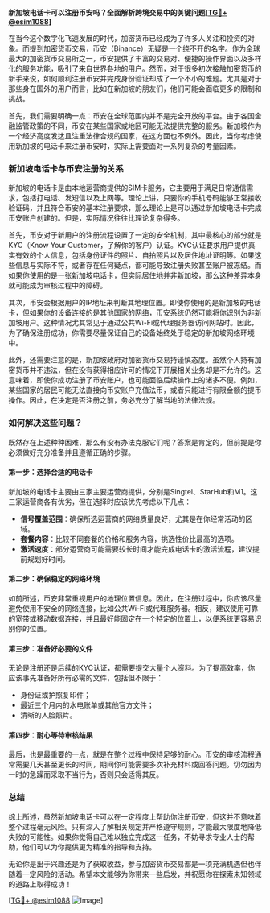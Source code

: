 **新加坡电话卡可以注册币安吗？全面解析跨境交易中的关键问题[[TG💪+ @esim1088](https://t.me/s/esim1088)]**

在当今这个数字化飞速发展的时代，加密货币已经成为了许多人关注和投资的对象。而提到加密货币交易，币安（Binance）无疑是一个绕不开的名字。作为全球最大的加密货币交易所之一，币安提供了丰富的交易对、便捷的操作界面以及多样化的服务功能，吸引了来自世界各地的用户。然而，对于很多初次接触加密货币的新手来说，如何顺利注册币安并完成身份验证却成了一个不小的难题。尤其是对于那些身在国外的用户而言，比如在新加坡的朋友们，他们可能会面临更多的限制和挑战。

首先，我们需要明确一点：币安在全球范围内并不是完全开放的平台。由于各国金融监管政策的不同，币安在某些国家或地区可能无法提供完整的服务。新加坡作为一个经济高度发达且注重法律合规的国家，在这方面也不例外。因此，当你考虑使用新加坡的电话卡来注册币安时，实际上需要面对一系列复杂的考量因素。

### 新加坡电话卡与币安注册的关系

新加坡的电话卡是由本地运营商提供的SIM卡服务，它主要用于满足日常通信需求，包括打电话、发短信以及上网等。理论上讲，只要你的手机号码能够正常接收验证码，并且符合币安的基本注册要求，那么理论上是可以通过新加坡电话卡完成币安账户创建的。但是，实际情况往往比理论复杂得多。

首先，币安对于新用户的注册流程设置了一定的安全机制，其中最核心的部分就是KYC（Know Your Customer，了解你的客户）认证。KYC认证要求用户提供真实有效的个人信息，包括身份证件的照片、自拍照片以及居住地址证明等。如果这些信息与实际不符，或者存在任何疑点，都可能导致注册失败甚至账户被冻结。而如果你使用的是一张新加坡电话卡，但实际居住地并非新加坡，那么这种差异本身就可能成为审核过程中的障碍。

其次，币安会根据用户的IP地址来判断其地理位置。即使你使用的是新加坡的电话卡，但如果你的设备连接的是其他国家的网络，币安系统仍然可能将你识别为非新加坡用户。这种情况尤其常见于通过公共Wi-Fi或代理服务器访问网站时。因此，为了确保注册成功，你需要尽量保证自己的设备始终处于稳定的新加坡网络环境中。

此外，还需要注意的是，新加坡政府对加密货币交易持谨慎态度。虽然个人持有加密货币并不违法，但在没有获得相应许可的情况下开展相关业务却是不允许的。这意味着，即使你成功注册了币安账户，也可能面临后续操作上的诸多不便。例如，某些国家的居民可能无法直接向币安账户充值法币，或者只能进行有限金额的提币操作。因此，在决定是否注册之前，务必充分了解当地的法律法规。

### 如何解决这些问题？

既然存在上述种种困难，那么有没有办法克服它们呢？答案是肯定的，但前提是你必须做好充分准备并且遵循正确的步骤。

#### 第一步：选择合适的电话卡

新加坡的电话卡主要由三家主要运营商提供，分别是Singtel、StarHub和M1。这三家运营商各有优劣，但在选择时应该优先考虑以下几点：

- **信号覆盖范围**：确保所选运营商的网络质量良好，尤其是在你经常活动的区域。
- **套餐内容**：比较不同套餐的价格和服务内容，挑选性价比最高的选项。
- **激活速度**：部分运营商可能需要较长时间才能完成电话卡的激活流程，建议提前规划好时间。

#### 第二步：确保稳定的网络环境

如前所述，币安非常重视用户的地理位置信息。因此，在注册过程中，你应该尽量避免使用不安全的网络连接，比如公共Wi-Fi或代理服务器。相反，建议使用可靠的宽带或移动数据连接，并且最好能固定在一个特定的位置上，以便系统更容易识别你的位置。

#### 第三步：准备好必要的文件

无论是注册还是后续的KYC认证，都需要提交大量个人资料。为了提高效率，你应该事先准备好所有必需的文件，包括但不限于：

- 身份证或护照复印件；
- 最近三个月内的水电账单或其他官方文件；
- 清晰的人脸照片。

#### 第四步：耐心等待审核结果

最后，也是最重要的一点，就是在整个过程中保持足够的耐心。币安的审核流程通常需要几天甚至更长的时间，期间你可能需要多次补充材料或回答问题。切勿因为一时的急躁而采取不当行为，否则只会适得其反。

### 总结

综上所述，虽然新加坡电话卡可以在一定程度上帮助你注册币安，但这并不意味着整个过程毫无风险。只有深入了解相关规定并严格遵守规则，才能最大限度地降低失败的可能性。如果你觉得自己难以独立完成这一任务，不妨寻求专业人士的帮助，他们可以为你提供更为精准的指导和支持。

无论你是出于兴趣还是为了获取收益，参与加密货币交易都是一项充满机遇但也伴随着一定风险的活动。希望本文能够为你带来一些启发，并祝愿你在探索未知领域的道路上取得成功！

[[TG💪+ @esim1088](https://t.me/s/esim1088) ![Image](https://i.postimg.cc/4NQfJmqS/Snipaste-2025-05-13-00-14-12.png)]